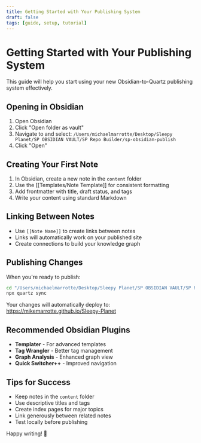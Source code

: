 ```yaml
---
title: Getting Started with Your Publishing System
draft: false
tags: [guide, setup, tutorial]
---
```


# Getting Started with Your Publishing System

This guide will help you start using your new Obsidian-to-Quartz publishing system effectively.

## Opening in Obsidian

1. Open Obsidian
2. Click "Open folder as vault"
3. Navigate to and select: `/Users/michaelmarrotte/Desktop/Sleepy Planet/SP OBSIDIAN VAULT/SP Repo Builder/sp-obsidian-publish`
4. Click "Open"

## Creating Your First Note

1. In Obsidian, create a new note in the `content` folder
2. Use the [[Templates/Note Template]] for consistent formatting
3. Add frontmatter with title, draft status, and tags
4. Write your content using standard Markdown

## Linking Between Notes

- Use `[[Note Name]]` to create links between notes
- Links will automatically work on your published site
- Create connections to build your knowledge graph

## Publishing Changes

When you're ready to publish:

```bash
cd "/Users/michaelmarrotte/Desktop/Sleepy Planet/SP OBSIDIAN VAULT/SP Repo Builder/sp-obsidian-publish"
npx quartz sync
```

Your changes will automatically deploy to: https://mikemarrotte.github.io/Sleepy-Planet

## Recommended Obsidian Plugins

- **Templater** - For advanced templates
- **Tag Wrangler** - Better tag management  
- **Graph Analysis** - Enhanced graph view
- **Quick Switcher++** - Improved navigation

## Tips for Success

- Keep notes in the `content` folder
- Use descriptive titles and tags
- Create index pages for major topics
- Link generously between related notes
- Test locally before publishing

Happy writing! 📝

